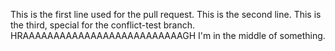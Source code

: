 This is the first line used for the pull request.
This is the second line. 
This is the third, special for the conflict-test branch.
HRAAAAAAAAAAAAAAAAAAAAAAAAAAGH
I'm in the middle of something. 